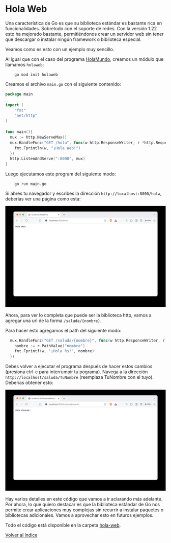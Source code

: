 # Hola Web

Una característica de Go es que su biblioteca estándar es bastante rica en funcionalidades. Sobretodo con el soporte de redes. Con la versión 1.22 esto ha mejorado bastante, permitiéndonos crear un servidor web sin tener que descargar o instalar ningún framework o biblioteca especial. 

Veamos como es esto con un ejemplo muy sencillo.

Al igual que con el caso del programa [HolaMundo](/parte-1/HolaMundo.md), creamos un módulo que llamamos `holaweb`:


        go mod init holaweb

Creamos el archivo `main.go` con el siguiente contenido:

```go
package main

import (
	"fmt"
	"net/http"
)

func main(){
  mux := http.NewServeMux()
  mux.HandleFunc("GET /hola", func(w http.ResponseWriter, r *http.Request) {
    fmt.Fprintln(w, "¡Hola Web!")
  })
  http.ListenAndServe(":8000", mux)
}
```

Luego ejecutamos este program del siguiente modo:

        go run main.go


Si abres tu navegador y escribes la dirección `http://localhost:8000/hola`, deberías ver una página como esta:

![](holaweb.jpg)

Ahora, para ver lo completa que puede ser la biblioteca http, vamos a agregar una url de la forma `/saluda/{nombre}`.

Para hacer esto agregamos el path del siguiente modo:

```go
  mux.HandleFunc("GET /saluda/{nombre}", func(w http.ResponseWriter, r *http.Request) {
    nombre := r.PathValue("nombre")
    fmt.Fprintf(w, "¡Hola %s!", nombre)
  })
```

Debes volver a ejecutar el programa después de hacer estos cambios (presiona ctrl-c para interrumpir tu pograma). Navega a la dirección `http://localhost/saluda/TuNombre` (reemplaza TuNombre con el tuyo). Deberías obtener esto:

![](saluda.jpg)

Hay varios detalles en este código que vamos a ir aclarando más adelante. Por ahora, lo que quiero destacar es que la biblioteca estándar de Go nos permite crear aplicaciones muy complejas sin recurrir a instalar paquetes o bibliotecas adicionales. Vamos a aprovechar esto en futuros ejemplos.

Todo el código está disponible en la carpeta [hola-web](/parte-1/hola-web/).

[Volver al índice](../README.md)

